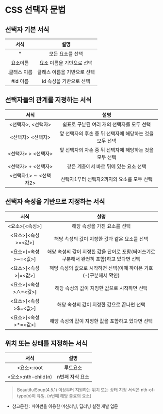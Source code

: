 # CSS 선택자 문법

## 선택자 기본 서식

서식|설명
:--:|:--:
&#42;|모든 요소를 선택
요소이름|요소 이름을 기반으로 선택
&#46;클래스 이름|클래스 이름을 기반으로 선택
&#35;id 이름|id 속성을 기반으로 선택

## 선택자들의 관계를 지정하는 서식

서식|설명
:--:|:--:
<선택자>&#44; <선택자>|쉼표로 구분된 여러 개의 선택자를 모두 선택
<선택자> <선택자> |앞 선택자의 후손 중 뒤 선택자에 해당하는 것을 모두 선택
<선택자> &gt; <선택자>|앞 선택자의 자손 중 뒤 선택자에 해당하는 것을 모두 선택
<선택자> &#43; <선택자>|같은 계층에서 바로 뒤에 있는 요소 선택
<선택자1> &sim; <선택자2>|선택자1부터 선택자2까지의 요소를 모두 선택

## 선택자 속성을 기반으로 지정하는 서식

서식|설명
:--:|:--:
<요소>[<속성>]|해당 속성을 가진 요소를 선택
<요소>[<속성>=<값>]|해당 속성의 값이 지정한 값과 같은 요소를 선택
<요소>[<속성>~=<값>]|해당 속성의 값이 지정한 값을 단어로 포함(띄어쓰기로 구분해서 완전히 포함)하고 있다면 선택
<요소>[<속성>&#124;=<값>]|해당 속성의 값으로 시작하면 선택(이때 하이픈 기호(-)구분해서 확인)
<요소>[<속성>&and;=<값>]|해당 속성의 값이 지정한 값으로 시작하면 선택
<요소>[<속성>&#36;=<값>]|해당 속성의 값이 지정한 값으로 끝나면 선택
<요소>[<속성>&#42;=<값>]|해당 속성의 값이 지정한 값을 포함하고 있다면 선택

## 위치 또는 상태를 지정하는 서식

서식|설명
:--:|:--:
<요소>:root|루트요소
<요소>:nth-child(n)|n번째 자식 요소

> BeautifulSoup(4.5.1) 이상부터 지원하는 위치 또는 상태 지정 서식은 nth-of-type(n)이 유일. (n번째 해당 종료의 요소)

- 참고문헌 : 파이썬을 이용한 머신러닝, 딥러닝 실전 개발 입문
